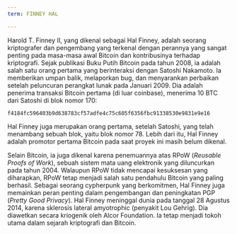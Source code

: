 ```yaml
---
term: FINNEY HAL

---
```

Harold T. Finney II, yang dikenal sebagai Hal Finney, adalah seorang kriptografer dan pengembang yang terkenal dengan perannya yang sangat penting pada masa-masa awal Bitcoin dan kontribusinya terhadap kriptografi. Sejak publikasi Buku Putih Bitcoin pada tahun 2008, ia adalah salah satu orang pertama yang berinteraksi dengan Satoshi Nakamoto. Ia memberikan umpan balik, melaporkan bug, dan menyarankan perbaikan setelah peluncuran perangkat lunak pada Januari 2009. Dia adalah penerima transaksi Bitcoin pertama (di luar coinbase), menerima 10 BTC dari Satoshi di blok nomor 170:

```text
f4184fc596403b9d638783cf57adfe4c75c605f6356fbc91338530e9831e9e16
```

Hal Finney juga merupakan orang pertama, setelah Satoshi, yang telah menambang sebuah blok, yaitu blok nomor 78. Lebih dari itu, Hal Finney adalah promotor pertama Bitcoin pada saat proyek ini masih belum dikenal.

Selain Bitcoin, ia juga dikenal karena penemuannya atas RPoW (*Reusable Proofs of Work*), sebuah sistem mata uang elektronik yang diluncurkan pada tahun 2004. Walaupun RPoW tidak mencapai kesuksesan yang diharapkan, RPoW tetap menjadi salah satu pendahulu Bitcoin yang paling berhasil. Sebagai seorang cypherpunk yang berkomitmen, Hal Finney juga memainkan peran penting dalam pengembangan dan peningkatan PGP (*Pretty Good Privacy*). Hal Finney meninggal dunia pada tanggal 28 Agustus 2014, karena sklerosis lateral amyotrophic (penyakit Lou Gehrig). Dia diawetkan secara kriogenik oleh Alcor Foundation. Ia tetap menjadi tokoh utama dalam sejarah kriptografi dan Bitcoin.